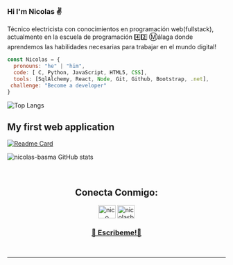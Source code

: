### Hi I'm Nicolas :v:

Técnico electricista con conocimientos en programación web(fullstack), actualmente en la escuela de programación 4️⃣2️⃣ :m:álaga donde aprendemos las habilidades necesarias para trabajar en el mundo digital!<br>

```js
const Nicolas = {
  pronouns: "he" | "him",
  code: [ C, Python, JavaScript, HTML5, CSS],
  tools: [SqlAlchemy, React, Node, Git, Github, Bootstrap, .net],
 challenge: "Become a developer"
}

```
![Top Langs](https://github-readme-stats.vercel.app/api/top-langs/?username=nicolas-basma&layout=compact)


<h2>My first web application</h2>

[![Readme Card](https://github-readme-stats.vercel.app/api/pin/?username=nicolas-basma1&repo=Bike4U)](https://github.com/nicolas-basma/Bike4U)

![nicolas-basma GitHub stats](https://github-readme-stats.vercel.app/api?username=nicolas-basma&show_icons=true&theme=dark)

<br>
<h2 align="center">Conecta Conmigo:</h2>
<p align="center">
  <a href="https://www.linkedin.com/in/nicolas-basma/" target="blank"><img align="center" src="https://raw.githubusercontent.com/rahuldkjain/github-profile-readme-generator/master/src/images/icons/Social/linked-in-alt.svg" alt="nico basma" height="30" width="40" /></a>
  <a href="https://www.instagram.com/nicolasbasma/" target="blank"><img align="center" src="https://raw.githubusercontent.com/rahuldkjain/github-profile-readme-generator/master/src/images/icons/Social/instagram.svg" alt="nicolasbasma" height="30" width="40" /></a>
  </p>
<h3 align="center"><a href="mailto:febasma@outlook.com">📧 Escribeme!📧 </a></h3>
<br><hr><br>



